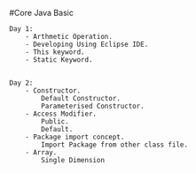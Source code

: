 #Core Java Basic

	Day 1:
		- Arthmetic Operation.
		- Developing Using Eclipse IDE.
		- This keyword.
		- Static Keyword.
		
		
	Day 2:
		- Constructor.
			Default Constructor.
			Parameterised Constructor.
		- Access Modifier.
			Public.
			Default.
		- Package import concept.
			Import Package from other class file.
		- Array.
			Single Dimension
			
				